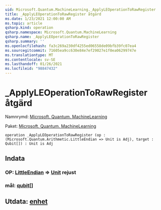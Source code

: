 ```yaml
---
uid: Microsoft.Quantum.MachineLearning._ApplyLEOperationToRawRegister
title: _ApplyLEOperationToRawRegister åtgärd
ms.date: 1/23/2021 12:00:00 AM
ms.topic: article
qsharp.kind: operation
qsharp.namespace: Microsoft.Quantum.MachineLearning
qsharp.name: _ApplyLEOperationToRawRegister
qsharp.summary: ''
ms.openlocfilehash: fa3c269a230df4255ed06558de09bfb39fc07ea4
ms.sourcegitcommit: 71605ea9cc630e84e7ef29027e1f0ea06299747e
ms.translationtype: MT
ms.contentlocale: sv-SE
ms.lasthandoff: 01/26/2021
ms.locfileid: "98847432"
---
```

# <a name="_applyleoperationtorawregister-operation"></a>_ApplyLEOperationToRawRegister åtgärd

Namnrymd: [Microsoft. Quantum. MachineLearning](xref:Microsoft.Quantum.MachineLearning)

Paket: [Microsoft. Quantum. MachineLearning](https://nuget.org/packages/Microsoft.Quantum.MachineLearning)




```qsharp
operation _ApplyLEOperationToRawRegister (op : (Microsoft.Quantum.Arithmetic.LittleEndian => Unit is Adj), target : Qubit[]) : Unit is Adj
```


## <a name="input"></a>Indata

### <a name="op--littleendian--unit--is-adj"></a>OP: [LittleEndian](xref:Microsoft.Quantum.Arithmetic.LittleEndian) => [Unit](xref:microsoft.quantum.lang-ref.unit)  rejust




### <a name="target--qubit"></a>mål: [qubit](xref:microsoft.quantum.lang-ref.qubit)[]





## <a name="output--unit"></a>Utdata: [enhet](xref:microsoft.quantum.lang-ref.unit)

